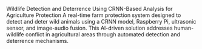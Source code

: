 Wildlife Detection and Deterrence Using CRNN-Based Analysis for Agriculture Protection
A real-time farm protection system designed to detect and deter wild animals using a CRNN model, Raspberry Pi, ultrasonic sensor, and image-audio fusion. This AI-driven solution addresses human-wildlife conflict in agricultural areas through automated detection and deterrence mechanisms.

